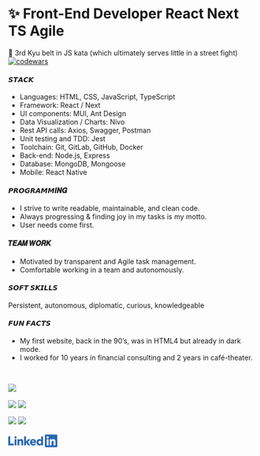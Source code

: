  # ✨ Front-End Developer React Next TS Agile  

🥋 3rd Kyu belt in JS kata (which ultimately serves little in a street fight) [![codewars](https://www.codewars.com/users/Maxime%20Verdy/badges/micro)](https://www.codewars.com/users/Maxime%20Verdy)  

#### 𝙎𝙏𝘼𝘾𝙆   
- Languages: HTML, CSS, JavaScript, TypeScript
- Framework: React / Next
- UI components: MUI, Ant Design
- Data Visualization / Charts: Nivo
- Rest API calls: Axios, Swagger, Postman
- Unit testing and TDD: Jest
- Toolchain: Git, GitLab, GitHub, Docker
- Back-end: Node.js, Express
- Database: MongoDB, Mongoose
- Mobile: React Native

#### 𝙋𝙍𝙊𝙂𝙍𝘼𝙈𝙈𝑰𝑵𝑮  
- I strive to write readable, maintainable, and clean code.
- Always progressing & finding joy in my tasks is my motto.
- User needs come first.  

#### 𝑻𝑬𝑨𝑴 𝑾𝑶𝑹𝑲  
- Motivated by transparent and Agile task management.
- Comfortable working in a team and autonomously.

#### 𝙎𝙊𝙁𝙏 𝙎𝙆𝙄𝙇𝙇𝙎  
Persistent, autonomous, diplomatic, curious, knowledgeable

#### 𝙁𝙐𝙉 𝙁𝘼𝘾𝙏𝙎  
- My first website, back in the 90’s, was in HTML4 but already in dark mode.
- I worked for 10 years in financial consulting and 2 years in café-theater.
<br/>


![](https://github-profile-summary-cards.vercel.app/api/cards/profile-details?username=MaximeVerdy&theme=nord_bright)

![](https://github-profile-summary-cards.vercel.app/api/cards/repos-per-language?username=MaximeVerdy&theme=nord_bright)    ![](https://github-profile-summary-cards.vercel.app/api/cards/most-commit-language?username=MaximeVerdy&theme=nord_bright)

![](https://github-profile-summary-cards.vercel.app/api/cards/stats?username=MaximeVerdy&theme=nord_bright) ![](https://github-profile-summary-cards.vercel.app/api/cards/productive-time?username=MaximeVerdy&theme=nord_bright)
<br/>
<br/>
<a href="https://www.linkedin.com/in/maximeverdy/">
<img src="Linkedin-logo.png" width="100" alt="badge LinkedIn">
</a>

